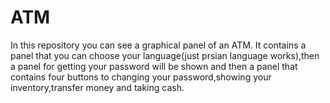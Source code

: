 # ATM
In this repository you can see a graphical panel of an ATM.
It contains a panel that you can choose your language(just prsian language works),then a panel for getting your password  will be shown and then a panel that contains four buttons to changing your password,showing your inventory,transfer money and taking cash.
